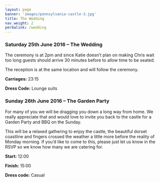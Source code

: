 ```yaml
--- 
layout: page 
banner: 'images/pennsylvania-castle-3.jpg' 
title: The Wedding
nav_weight: 2
permalink: /wedding
---
```

### Saturday 25th June 2016 – The Wedding

The ceremony is at 2pm and since Katie doesn’t plan on making Chris wait too long guests should arrive 30 minutes before to allow time to be seated.

The reception is at the same location and will follow the ceremony.

**Carriages:** 23:15

**Dress Code:** Lounge suits

### Sunday 26th June 2016 – The Garden Party

For many of you we will be dragging you down a long way from home. We really appreciate that and would love to invite you back to the castle for a Garden Party and BBQ on the Sunday.

This will be a relaxed gathering to enjoy the castle, the beautiful dorset coastline and fingers crossed the weather a little more before the reality of Monday morning. If you’d like to come to this, please just let us know in the RSVP so we know how many we are catering for.

**Start:** 12:00

**Finish:** 15:00

**Dress code:** Casual
